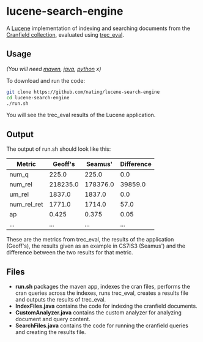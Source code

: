 # lucene-search-engine

A [Lucene](https://lucene.apache.org/) implementation of indexing and searching documents from the [Cranfield collection](http://ir.dcs.gla.ac.uk/resources/test_collections/cran/), evaluated using [trec_eval](https://trec.nist.gov/trec_eval/).

## Usage

*(You will need [maven](https://maven.apache.org/), [java](https://www.java.com/), [python](https://www.python.org/) x)*

To download and run the code:
```bash
git clone https://github.com/nating/lucene-search-engine
cd lucene-search-engine
./run.sh
```

You will see the trec_eval results of the Lucene application.

## Output

The output of run.sh should look like this:

|Metric 	|Geoff's |Seamus' |Difference	|
|---|---|---|---|
|num_q  	|225.0   |225.0   |0.0			|
|num_rel 	|218235.0|178376.0|39859.0		|
|um_rel 	|1837.0  |1837.0  |0.0			|
|num_rel_ret|1771.0  |1714.0  |57.0			|
|ap 		|0.425   |0.375   |0.05			|
|...|...|...|...|

These are the metrics from trec_eval, the results of the application (Geoff's), the results given as an example in CS7IS3 (Seamus') and the difference between the two results for that metric.

## Files

* **run.sh** packages the maven app, indexes the cran files, performs the cran queries across the indexes, runs trec_eval, creates a results file and outputs the results of trec_eval.
* **IndexFiles.java** contains the code for indexing the cranfield documents.
* **CustomAnalyzer.java** contains the custom analyzer for analyzing document and query content.
* **SearchFiles.java** contains the code for running the cranfield queries and creating the results file.


